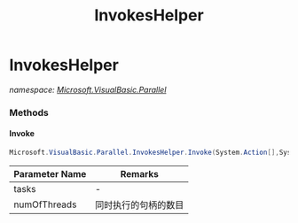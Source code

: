 ﻿---
title: InvokesHelper
---

# InvokesHelper
_namespace: [Microsoft.VisualBasic.Parallel](N-Microsoft.VisualBasic.Parallel.html)_





### Methods

#### Invoke
```csharp
Microsoft.VisualBasic.Parallel.InvokesHelper.Invoke(System.Action[],System.Int32)
```


|Parameter Name|Remarks|
|--------------|-------|
|tasks|-|
|numOfThreads|同时执行的句柄的数目|



